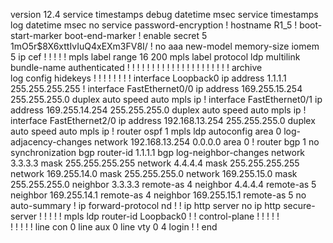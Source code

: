 version 12.4
service timestamps debug datetime msec
service timestamps log datetime msec
no service password-encryption
!
hostname R1_5
!
boot-start-marker
boot-end-marker
!
enable secret 5 $1$mO5r$8X6xttIvIuQ4xEXm3FV8I/
!
no aaa new-model
memory-size iomem 5
ip cef
!
!
!
!
!
mpls label range 16 200
mpls label protocol ldp
multilink bundle-name authenticated
!
!
!
!
!
!
!
!
!
!
!
!
!
!
!
!
!
!
!
!
!
archive   
 log config
  hidekeys
! 
!
!
!
!
!
!
!
interface Loopback0
 ip address 1.1.1.1 255.255.255.255
!
interface FastEthernet0/0
 ip address 169.255.15.254 255.255.255.0
 duplex auto
 speed auto
 mpls ip
!
interface FastEthernet0/1
 ip address 169.255.14.254 255.255.255.0
 duplex auto
 speed auto
 mpls ip
!
interface FastEthernet2/0
 ip address 192.168.13.254 255.255.255.0
 duplex auto
 speed auto
 mpls ip
!
router ospf 1
 mpls ldp autoconfig area 0
 log-adjacency-changes
 network 192.168.13.254 0.0.0.0 area 0
!
router bgp 1
 no synchronization
 bgp router-id 1.1.1.1
 bgp log-neighbor-changes
 network 3.3.3.3 mask 255.255.255.255
 network 4.4.4.4 mask 255.255.255.255
 network 169.255.14.0 mask 255.255.255.0
 network 169.255.15.0 mask 255.255.255.0
 neighbor 3.3.3.3 remote-as 4
 neighbor 4.4.4.4 remote-as 5
 neighbor 169.255.14.1 remote-as 4
 neighbor 169.255.15.1 remote-as 5
 no auto-summary
!
ip forward-protocol nd
!
!
ip http server
no ip http secure-server
!
!
!
!
!
mpls ldp router-id Loopback0
!
!
control-plane
!
!
!
!
!         
!
!
!
!
!
line con 0
line aux 0
line vty 0 4
 login
!
!
end